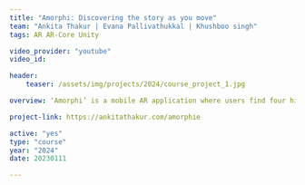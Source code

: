 ```yaml
---
title: "Amorphi: Discovering the story as you move"
team: "Ankita Thakur | Evana Pallivathukkal | Khushboo singh"
tags: AR AR-Core Unity

video_provider: "youtube"
video_id:

header:
    teaser: /assets/img/projects/2024/course_project_1.jpg

overview: ‘Amorphi’ is a mobile AR application where users find four hidden pictures to reveal a story. Each picture uncovers a part of the narrative, encouraging users to explore. Through AR technology, Amorphi offers an interactive storytelling experience combining the world of perceptual art and illusions with technology to offer an accessible storytelling experience. Embark on a journey where discovery leads to revealing the narrative. The seed of this experiment is scalable to various domains of communicative design, education etc.

project-link: https://ankitathakur.com/amorphie

active: "yes"
type: "course"
year: "2024"
date: 20230111

---
```

